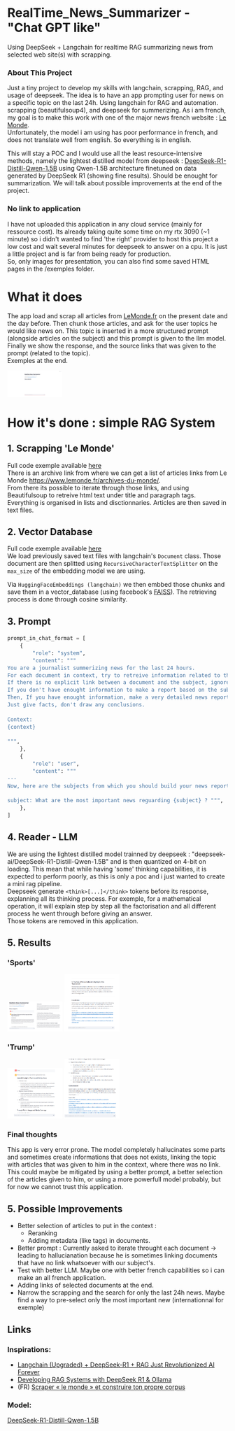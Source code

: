 # RealTime_News_Summarizer - "Chat GPT like"
Using DeepSeek + Langchain for realtime RAG summarizing news from selected web site(s) with scrapping.

### About This Project
Just a tiny project to develop my skills with langchain, scrapping, RAG, and usage of deepseek.
The idea is to have an app prompting user for news on a specific topic on the last 24h. Using langchain for RAG and automation. scrapping (beautifulsoup4), and deepseek for summerizing. 
As i am french, my goal is to make this work with one of the major news french website : [Le Monde](https://www.lemonde.fr/).  
Unfortunately, the model i am using has poor performance in french, and does not translate well from english. So everything is in english.

This will stay a POC and I would use all the least resource-intensive methods, namely the lightest distilled model from deepseek : [DeepSeek-R1-Distill-Qwen-1.5B](https://huggingface.co/deepseek-ai/DeepSeek-R1-Distill-Qwen-1.5B) using Qwen-1.5B architecture finetuned on data generated by DeepSeek R1 (showing fine results). Should be enought for summarization. We will talk about possible improvements at the end of the project.

### No link to application
I have not uploaded this application in any cloud service (mainly for ressource cost). 
Its already taking quite some time on my rtx 3090 (~1 minute) so i didn't wanted to find 'the right' provider to host this project a low cost and wait several minutes for deepseek to answer on a cpu. It is just a little project and is far from being ready for production.   
So, only images for presentation, you can also find some saved HTML pages in the /exemples folder.

# What it does

The app load and scrap all articles from [LeMonde.fr](https://www.lemonde.fr/) on the present date and the day before.
Then chunk those articles, and ask for the user topics he would like news on. This topic is inserted in a more structured prompt (alongside articles on the subject) and this prompt is given to the llm model. Finally we show the response, and the source links that was given to the prompt (related to the topic).  
Exemples at the end.  

<img src="./images/app_base.png" width="25%" height="25%">  

# How it's done : simple RAG System
## 1. Scrapping 'Le Monde'
Full code exemple available [here](https://github.com/ohmatheus/RealTime_News_Summarizer/blob/main/sandbox/1_scrapping_tests.ipynb)  
There is an archive link from where we can get a list of articles links from Le Monde https://www.lemonde.fr/archives-du-monde/.  
From there its possible to iterate through those links, and using Beautifulsoup to retreive html text under title and paragraph tags. Everything is organised in lists and disctionnaries. Articles are then saved in text files.


## 2. Vector Database
Full code exemple available [here](https://github.com/ohmatheus/RealTime_News_Summarizer/blob/main/sandbox/2_langchain_rag_tests.ipynb)  
We load previously saved text files with langchain's `Document` class. Those document are then splitted using `RecursiveCharacterTextSplitter` on the `max_size` of the embedding model we are using.

Via `HuggingFaceEmbeddings (langchain)` we then embbed those chunks and save them in a vector_database (using facebook's [FAISS](https://github.com/facebookresearch/faiss)). The retrieving process is done through cosine similarity.

## 3. Prompt
```python 
prompt_in_chat_format = [
    {
        "role": "system",
        "content": """
You are a journalist summerizing news for the last 24 hours. 
For each document in context, try to retreive information related to the user's subject, and select document that are relevant.
If there is no explicit link between a document and the subject, ignore this document.
If you don't have enought information to make a report based on the subject, say that you can't make a report.
Then, If you have enought information, make a very detailed news report with the information from the selected documents. 
Just give facts, don't draw any conclusions.

Context:
{context}

""",
    },
    {
        "role": "user",
        "content": """
---
Now, here are the subjects from which you should build your news reports.

subject: What are the most important news reguarding {subject} ? """,
    },
]
```

## 4. Reader - LLM
We are using the lightest distilled model trainned by deepseek : "deepseek-ai/DeepSeek-R1-Distill-Qwen-1.5B" and is then quantized on 4-bit on loading. This mean that while having 'some' thinking capabilities, it is expected to perform poorly, as this is only a poc and i just wanted to create a mini rag pipeline.  
Deepseek generate `<think>[...]</think>` tokens before its response, explanning all its thinking process. For exemple, for a mathematical operation, it will explain step by step all the factorisation and all different process he went through before giving an answer.  
Those tokens are removed in this application.  


## 5. Results

### 'Sports'
<img src="./images/app_sports_0.png" width="25%" height="25%">  
<img src="./images/app_sports_1.png" width="25%" height="25%">  

### 'Trump'
<img src="./images/app_trump_0.png" width="25%" height="25%">  
<img src="./images/app_trump_1.png" width="25%" height="25%">  
 
### Final thoughts
This app is very error prone. The model completely hallucinates some parts and sometimes create informations that does not exists, linking the topic with articles that was given to him in the context, where there was no link. This could maybe be mitigated by using a better prompt, a better selection of the articles given to him, or using a more powerfull model probably, but for now we cannot trust this application.

## 5. Possible Improvements
- Better selection of articles to put in the context :
    - Reranking
    - Adding metadata (like tags) in documents.
- Better prompt : Currently asked to iterate throught each document -> leading to hallucianation because he is sometimes linking documents that have no link whatsoever with our subject's.
- Test with better LLM. Maybe one with better french capabilities so i can make an all french application.
- Adding links of selected documents at the end.
- Narrow the scrapping and the search for only the last 24h news. Maybe find a way to pre-select only the most important new (internationnal for exemple)



## Links
### Inspirations:
- [Langchain (Upgraded) + DeepSeek-R1 + RAG Just Revolutionized AI Forever](https://pub.towardsai.net/langchain-upgraded-deepseek-r1-rag-just-revolutionized-ai-forever-27dcbb0e3493)
- [Developing RAG Systems with DeepSeek R1 & Ollama](https://sebastian-petrus.medium.com/developing-rag-systems-with-deepseek-r1-ollama-f2f561cfda97)
- (FR) [Scraper « le monde » et construire ton propre corpus](https://xiaoouwang.medium.com/scraper-le-monde-et-construire-ton-propre-corpus-d47fa81eb3d9)
### Model:
[DeepSeek-R1-Distill-Qwen-1.5B](https://huggingface.co/deepseek-ai/DeepSeek-R1-Distill-Qwen-1.5B)
